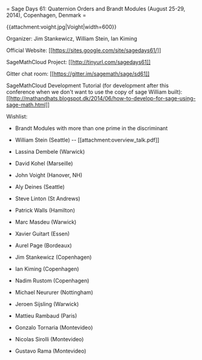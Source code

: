 = Sage Days 61: Quaternion Orders and Brandt Modules (August 25-29, 2014), Copenhagen, Denmark =

{{attachment:voight.jpg|Voight|width=600}}

Organizer: Jim Stankewicz, William Stein, Ian Kiming

Official Website: [[https://sites.google.com/site/sagedays61/]]

SageMathCloud Project: [[http://tinyurl.com/sagedays61]]

Gitter chat room: [[https://gitter.im/sagemath/sage/sd61]]

SageMathCloud Development Tutorial (for development after this conference when we don't want to use the copy of sage William built): [[http://mathandhats.blogspot.dk/2014/06/how-to-develop-for-sage-using-sage-math.html]]

Wishlist:

 * Brandt Modules with more than one prime in the discriminant


 * William Stein (Seattle) --  [[attachment:overview_talk.pdf]]
 * Lassina Dembele (Warwick)
 * David Kohel (Marseille)
 * John Voight (Hanover, NH)
 * Aly Deines (Seattle)
 * Steve Linton (St Andrews)
 * Patrick Walls (Hamilton)
 * Marc Masdeu (Warwick)
 * Xavier Guitart (Essen)
 * Aurel Page (Bordeaux)
 * Jim Stankewicz (Copenhagen)
 * Ian Kiming (Copenhagen)
 * Nadim Rustom (Copenhagen)
 * Michael Neururer (Nottingham)
 * Jeroen Sijsling (Warwick)
 * Mattieu Rambaud (Paris)
 * Gonzalo Tornaria (Montevideo)
 * Nicolas Sirolli (Montevideo)
 * Gustavo Rama (Montevideo)

 
